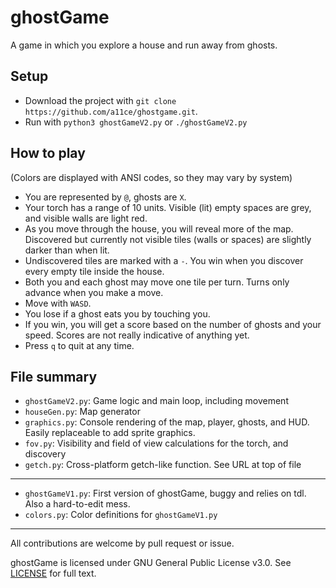 # ghostGame

A game in which you explore a house and run away from ghosts.

## Setup

- Download the project with `git clone https://github.com/a11ce/ghostgame.git`.
- Run with `python3 ghostGameV2.py` or `./ghostGameV2.py`

## How to play

(Colors are displayed with ANSI codes, so they may vary by system)

- You are represented by `@`, ghosts are `X`.
- Your torch has a range of 10 units. Visible (lit) empty spaces are grey, and visible walls are light red.
- As you move through the house, you will reveal more of the map. Discovered but currently not visible tiles (walls or spaces) are slightly darker than when lit.
- Undiscovered tiles are marked with a `-`. You win when you discover every empty tile inside the house.
- Both you and each ghost may move one tile per turn. Turns only advance when you make a move.
- Move with `WASD`.
- You lose if a ghost eats you by touching you.
- If you win, you will get a score based on the number of ghosts and your speed. Scores are not really indicative of anything yet.
- Press `q` to quit at any time.

## File summary

- `ghostGameV2.py`: Game logic and main loop, including movement
- `houseGen.py`: Map generator
- `graphics.py`: Console rendering of the map, player, ghosts, and HUD. Easily replaceable to add sprite graphics.
- `fov.py`: Visibility and field of view calculations for the torch, and discovery
- `getch.py`: Cross-platform getch-like function. See URL at top of file
--- 
- `ghostGameV1.py`: First version of ghostGame, buggy and relies on tdl. Also a hard-to-edit mess.
- `colors.py`: Color definitions for `ghostGameV1.py`

---

All contributions are welcome by pull request or issue.

ghostGame is licensed under GNU General Public License v3.0. See [LICENSE](../master/LICENSE) for full text.